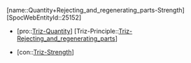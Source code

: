 ﻿---
type: TrizContradiction
aliases:
- Quantity+Rejecting_and_regenerating_parts-Strength
license: CC BY-SA 4.0
copyright: https://github.com/SpocWeb
IsDeleted: false
IsReadOnly: false
Confidential: public
tags: 
- Triz/Contradiction
---
[name::Quantity+Rejecting_and_regenerating_parts-Strength]
[SpocWebEntityId::25152]
+ [pro::[Triz-Quantity](tech/Triz/Parameter/Triz-Quantity.md)]
[Triz-Principle::[Triz-Rejecting_and_regenerating_parts](tech/Triz/Principle/Triz-Rejecting_and_regenerating_parts.md)]
- [con::[Triz-Strength](tech/Triz/Parameter/Triz-Strength.md)]

